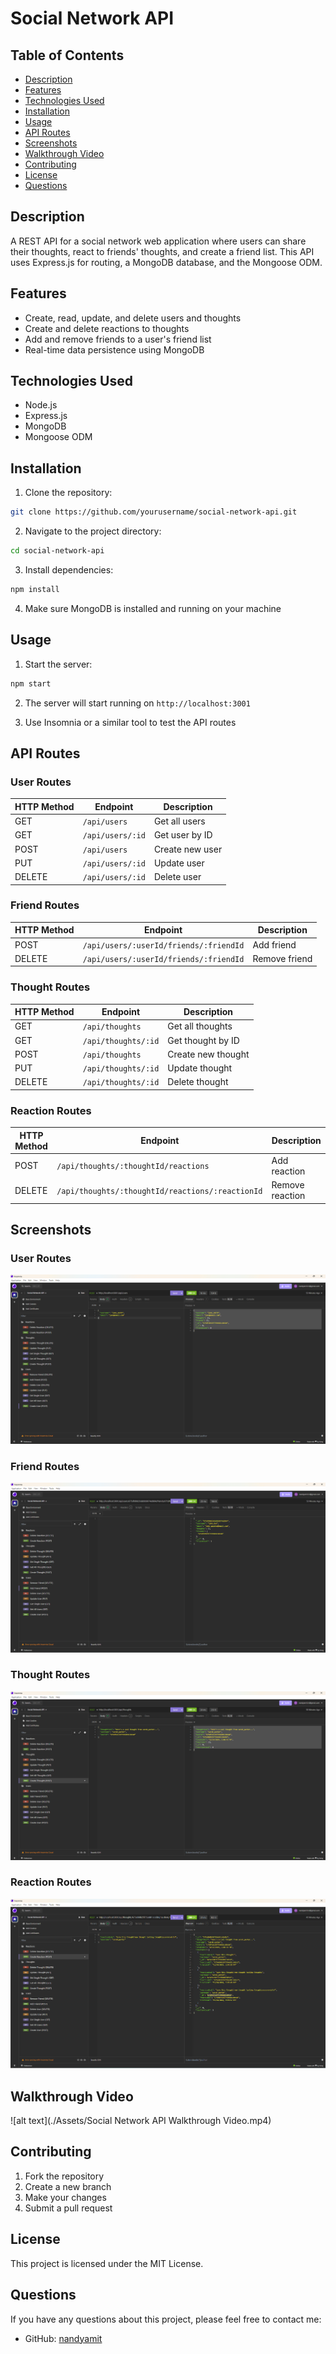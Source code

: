 # Social Network API

## Table of Contents
- [Description](#description)
- [Features](#features)
- [Technologies Used](#technologies-used)
- [Installation](#installation)
- [Usage](#usage)
- [API Routes](#api-routes)
- [Screenshots](#screenshots)
- [Walkthrough Video](#walkthrough-video)
- [Contributing](#contributing)
- [License](#license)
- [Questions](#questions)

## Description
A REST API for a social network web application where users can share their thoughts, react to friends' thoughts, and create a friend list. This API uses Express.js for routing, a MongoDB database, and the Mongoose ODM.

## Features
- Create, read, update, and delete users and thoughts
- Create and delete reactions to thoughts
- Add and remove friends to a user's friend list
- Real-time data persistence using MongoDB

## Technologies Used
- Node.js
- Express.js
- MongoDB
- Mongoose ODM

## Installation
1. Clone the repository:
```bash
git clone https://github.com/yourusername/social-network-api.git
```

2. Navigate to the project directory:
```bash
cd social-network-api
```

3. Install dependencies:
```bash
npm install
```

4. Make sure MongoDB is installed and running on your machine

## Usage
1. Start the server:
```bash
npm start
```

2. The server will start running on `http://localhost:3001`

3. Use Insomnia or a similar tool to test the API routes

## API Routes

### User Routes
| HTTP Method | Endpoint | Description |
|------------|----------|-------------|
| GET | `/api/users` | Get all users |
| GET | `/api/users/:id` | Get user by ID |
| POST | `/api/users` | Create new user |
| PUT | `/api/users/:id` | Update user |
| DELETE | `/api/users/:id` | Delete user |

### Friend Routes
| HTTP Method | Endpoint | Description |
|------------|----------|-------------|
| POST | `/api/users/:userId/friends/:friendId` | Add friend |
| DELETE | `/api/users/:userId/friends/:friendId` | Remove friend |

### Thought Routes
| HTTP Method | Endpoint | Description |
|------------|----------|-------------|
| GET | `/api/thoughts` | Get all thoughts |
| GET | `/api/thoughts/:id` | Get thought by ID |
| POST | `/api/thoughts` | Create new thought |
| PUT | `/api/thoughts/:id` | Update thought |
| DELETE | `/api/thoughts/:id` | Delete thought |

### Reaction Routes
| HTTP Method | Endpoint | Description |
|------------|----------|-------------|
| POST | `/api/thoughts/:thoughtId/reactions` | Add reaction |
| DELETE | `/api/thoughts/:thoughtId/reactions/:reactionId` | Remove reaction |

## Screenshots

### User Routes
![alt text](./Assets/image.png)

### Friend Routes
![alt text](./Assets/image-1.png)

### Thought Routes
![alt text](./Assets/image-2.png)

### Reaction Routes
![alt text](./Assets/image-3.png)

## Walkthrough Video
![alt text](./Assets/Social Network API Walkthrough Video.mp4)

## Contributing
1. Fork the repository
2. Create a new branch
3. Make your changes
4. Submit a pull request

## License
This project is licensed under the MIT License.

## Questions
If you have any questions about this project, please feel free to contact me:
- GitHub: [nandyamit](https://github.com/nandyamit)
